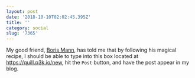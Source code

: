 ```yaml
---
layout: post
date: '2018-10-10T02:02:45.395Z'
title: ''
category: social
slug: '7365'
---
```

My good friend, [Boris Mann][bm], has told me that by following his magical recipe, I should be able to type into this box located at https://quill.p3k.io/new, hit the `Post` button, and have the post appear in my blog.

[bm]: https://blog.bmannconsulting.com
